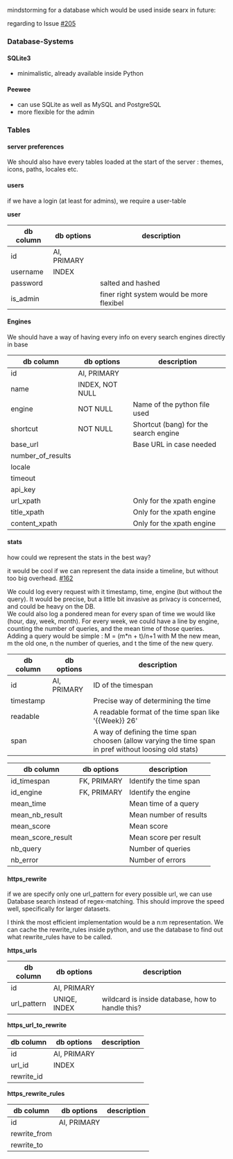 mindstorming for a database which would be used inside searx in future:

regarding to Issue [#205](https://github.com/asciimoo/searx/issues/205)

### Database-Systems

#### SQLite3

* minimalistic, already available inside Python

#### Peewee

* can use SQLite as well as MySQL and PostgreSQL
* more flexible for the admin

### Tables

#### server preferences

We should also have every tables loaded at the start of the server : themes, icons, paths, locales etc.

#### users

if we have a login (at least for admins), we require a user-table

**user**

| db column   | db options       | description                               |
| ----------- | ---------------- | ----------------------------------------- |
| id          | AI, PRIMARY      |                                           |
| username    | INDEX            |                                           |
| password    |                  | salted and hashed                         |
| is_admin    |                  | finer right system would be more flexibel |

#### Engines

We should have a way of having every info on every search engines directly in base

| db column   | db options       | description                               |
| ----------- | ---------------- | ----------------------------------------- |
| id          | AI, PRIMARY      |                                           |
| name        | INDEX, NOT NULL  |                                           |
| engine      | NOT NULL         | Name of the python file used              |
| shortcut    | NOT NULL         | Shortcut (bang) for the search engine     |
| base_url    |                  | Base URL in case needed                   |
| number_of_results |            |                                           |
| locale      |                  |                                           |
| timeout     |                  |                                           |
| api_key     |                  |                                           |
| url_xpath   |                  | Only for the xpath engine                 |
| title_xpath |                  | Only for the xpath engine                 |
| content_xpath |                | Only for the xpath engine                 |

#### stats

how could we represent the stats in the best way?

it would be cool if we can represent the data inside a timeline, but without too big overhead. [#162](https://github.com/asciimoo/searx/issues/162)

We could log every request with it timestamp, time, engine (but without the query). It would be precise, but a little bit invasive as privacy is concerned, and could be heavy on the DB.  
We could also log a pondered mean for every span of time we would like (hour, day, week, month). For every week, we could have a line by engine, counting the number of queries, and the mean time of those queries. Adding a query would be simple : M = (m*n + t)/n+1 with M the new mean, m the old one, n the number of queries, and t the time of the new query.

| db column   | db options       | description |
| ----------- | ---------------- | ----------- |
| id          | AI, PRIMARY      | ID of the timespan | 
| timestamp   |                  | Precise way of determining the time | 
| readable    |                  | A readable format of the time span like '{{Week}} 26' | 
| span        |                  | A way of defining the time span choosen (allow varying the time span in pref without loosing old stats) | 

| db column   | db options       | description |
| ----------- | ---------------- | ----------- |
| id_timespan | FK, PRIMARY      | Identify the time span | 
| id_engine   | FK, PRIMARY      | Identify the engine | 
| mean_time   |                  | Mean time of a query | 
| mean_nb_result |               | Mean number of results |
| mean_score  |                  | Mean score |
| mean_score_result |            | Mean score per result|
| nb_query    |                  | Number of queries | 
| nb_error    |                  | Number of errors | 

#### https_rewrite

if we are specify only one url_pattern for every possible url, we can use Database search instead of regex-matching. This should improve the speed well, specifically for larger datasets.

I think the most efficient implementation would be a n:m representation. We can cache the rewrite_rules inside python, and use the database to find out what rewrite_rules have to be called.

**https_urls**

| db column   | db options       | description   |
| ----------- | ---------------- | ------------- |
| id          | AI, PRIMARY      |               |
| url_pattern | UNIQE, INDEX     | wildcard is inside database, how to handle this? |

**https_url_to_rewrite**

| db column   | db options       | description   |
| ----------- | ---------------- | ------------- |
| id          | AI, PRIMARY      |               |
| url_id      | INDEX            |               |
| rewrite_id  |                  |               |

**https_rewrite_rules**

| db column    | db options       | description   |
| ------------ | ---------------- | ------------- |
| id           | AI, PRIMARY      |               |
| rewrite_from |                  |               |
| rewrite_to   |                  |               |
